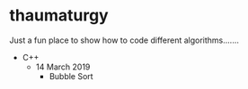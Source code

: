 # thaumaturgy

Just a fun place to show how to code different algorithms.......

- C++
  - 14 March 2019 
    - Bubble Sort
    
    
  
